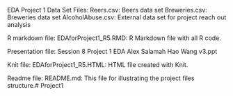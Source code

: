 EDA Project 1
Data Set Files:
Reers.csv: Beers data set
Breweries.csv: Breweries data set
AlcoholAbuse.csv: External data set for project reach out analysis

R markdown file:
EDAforProject1_R5.RMD: R Markdown file with all R code.

Presentation file:
Session 8 Project 1 EDA Alex Salamah Hao Wang v3.ppt

Knit file:
EDAforProject1_R5.HTML: HTML file created with Knit.

Readme file:
README.md: This file for illustrating the project files structure.# Project1
 

